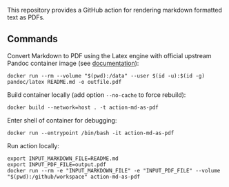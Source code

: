 This repository provides a GitHub action for rendering markdown formatted text as PDFs.

## Commands

Convert Markdown to PDF using the Latex engine with official upstream Pandoc container image (see [documentation](https://hub.docker.com/r/pandoc/core)):

    docker run --rm --volume "$(pwd):/data" --user $(id -u):$(id -g) pandoc/latex README.md -o outfile.pdf


Build container locally (add option `--no-cache` to force rebuild):

    docker build --network=host . -t action-md-as-pdf

Enter shell of container for debugging:

    docker run --entrypoint /bin/bash -it action-md-as-pdf


Run action locally:

    export INPUT_MARKDOWN_FILE=README.md
    export INPUT_PDF_FILE=output.pdf
    docker run --rm -e "INPUT_MARKDOWN_FILE" -e "INPUT_PDF_FILE" --volume "$(pwd):/github/workspace" action-md-as-pdf
